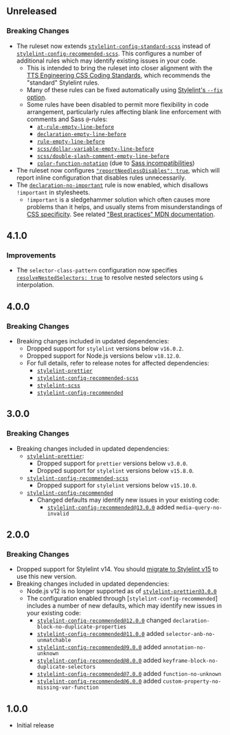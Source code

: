 ## Unreleased

### Breaking Changes

- The ruleset now extends [`stylelint-config-standard-scss`](https://github.com/stylelint-scss/stylelint-config-standard-scss) instead of [`stylelint-config-recommended-scss`](https://github.com/stylelint-scss/stylelint-config-recommended-scss). This configures a number of additional rules which may identify existing issues in your code.
  - This is intended to bring the ruleset into closer alignment with the [TTS Engineering CSS Coding Standards](https://guides.18f.gov/engineering/languages-runtimes/css/), which recommends the "standard" Stylelint rules.
  - Many of these rules can be fixed automatically using [Stylelint's `--fix` option](https://stylelint.io/user-guide/options/#fix).
  - Some rules have been disabled to permit more flexibility in code arrangement, particularly rules affecting blank line enforcement with comments and Sass `@`-rules:
    - [`at-rule-empty-line-before`](https://stylelint.io/user-guide/rules/at-rule-empty-line-before/)
    - [`declaration-empty-line-before`](https://stylelint.io/user-guide/rules/declaration-empty-line-before/)
    - [`rule-empty-line-before`](https://stylelint.io/user-guide/rules/rule-empty-line-before/)
    - [`scss/dollar-variable-empty-line-before`](https://github.com/stylelint-scss/stylelint-scss/blob/master/src/rules/dollar-variable-empty-line-before/README.md)
    - [`scss/double-slash-comment-empty-line-before`](https://github.com/stylelint-scss/stylelint-scss/blob/master/src/rules/double-slash-comment-empty-line-before/README.md)
    - [`color-function-notation`](https://stylelint.io/user-guide/rules/color-function-notation/) (due to [Sass incompatibilities](https://github.com/sass/sass/issues/2831))
- The ruleset now configures [`"reportNeedlessDisables": true`](https://stylelint.io/user-guide/options/#reportneedlessdisables), which will report inline configuration that disables rules unnecessarily.
- The [`declaration-no-important`](https://stylelint.io/user-guide/rules/declaration-no-important/) rule is now enabled, which disallows `!important` in stylesheets.
  - `!important` is a sledgehammer solution which often causes more problems than it helps, and usually stems from misunderstandings of [CSS specificity](https://developer.mozilla.org/en-US/docs/Web/CSS/Specificity). See related ["Best practices" MDN documentation](https://developer.mozilla.org/en-US/docs/Web/CSS/important#best_practices).

## 4.1.0

### Improvements

- The `selector-class-pattern` configuration now specifies [`resolveNestedSelectors: true`](https://stylelint.io/user-guide/rules/selector-class-pattern/#resolvenestedselectors-true--false-default-false) to resolve nested selectors using `&` interpolation.

## 4.0.0

### Breaking Changes

- Breaking changes included in updated dependencies:
  - Dropped support for `stylelint` versions below `v16.0.2`.
  - Dropped support for Node.js versions below `v18.12.0`.
  - For full details, refer to release notes for affected dependencies:
    - [`stylelint-prettier`](https://github.com/prettier/stylelint-prettier/blob/main/CHANGELOG.md)
    - [`stylelint-config-recommended-scss`](https://github.com/stylelint-scss/stylelint-config-recommended-scss/blob/master/CHANGELOG.md)
    - [`stylelint-scss`](https://github.com/stylelint-scss/stylelint-scss/blob/master/CHANGELOG.md)
    - [`stylelint-config-recommended`](https://github.com/stylelint/stylelint-config-recommended/blob/main/CHANGELOG.md)

## 3.0.0

### Breaking Changes

- Breaking changes included in updated dependencies:
  - [`stylelint-prettier`](https://github.com/prettier/stylelint-prettier/blob/main/CHANGELOG.md):
    - Dropped support for `prettier` versions below `v3.0.0`.
    - Dropped support for `stylelint` versions below `v15.8.0`.
  - [`stylelint-config-recommended-scss`](https://github.com/stylelint-scss/stylelint-config-recommended-scss/blob/master/CHANGELOG.md)
    - Dropped support for `stylelint` versions below `v15.10.0`.
  - [`stylelint-config-recommended`](https://github.com/stylelint/stylelint-config-recommended/blob/main/CHANGELOG.md)
    - Changed defaults may identify new issues in your existing code:
      - [`stylelint-config-recommended@13.0.0`](https://github.com/stylelint/stylelint-config-recommended/releases/tag/13.0.0) added `media-query-no-invalid`

## 2.0.0

### Breaking Changes

- Dropped support for Stylelint v14. You should [migrate to Stylelint v15](https://github.com/stylelint/stylelint/blob/main/docs/migration-guide/to-15.md) to use this new version.
- Breaking changes included in updated dependencies:
   - Node.js v12 is no longer supported as of [`stylelint-prettier@3.0.0`](https://github.com/prettier/stylelint-prettier/blob/main/CHANGELOG.md#300-2023-02-22)
   - The configuration enabled through [`stylelint-config-recommended`] includes a number of new defaults, which may identify new issues in your existing code:
      - [`stylelint-config-recommended@12.0.0`](https://github.com/stylelint/stylelint-config-recommended/releases/tag/12.0.0) changed `declaration-block-no-duplicate-properties`
      - [`stylelint-config-recommended@11.0.0`](https://github.com/stylelint/stylelint-config-recommended/releases/tag/11.0.0) added `selector-anb-no-unmatchable`
      - [`stylelint-config-recommended@9.0.0`](https://github.com/stylelint/stylelint-config-recommended/releases/tag/9.0.0) added `annotation-no-unknown`
      - [`stylelint-config-recommended@8.0.0`](https://github.com/stylelint/stylelint-config-recommended/releases/tag/8.0.0) added `keyframe-block-no-duplicate-selectors`
      - [`stylelint-config-recommended@7.0.0`](https://github.com/stylelint/stylelint-config-recommended/releases/tag/7.0.0) added `function-no-unknown`
      - [`stylelint-config-recommended@6.0.0`](https://github.com/stylelint/stylelint-config-recommended/releases/tag/6.0.0) added `custom-property-no-missing-var-function`

## 1.0.0

- Initial release
